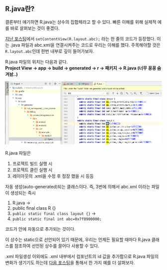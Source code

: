 ## R.java란?

결론부터 얘기하면 R.java는 상수의 집합체라고 할 수 있다. 빠른 이해를 위해 실제적 예를 바로 살펴보는 것이 좋겠다.

[지난 포스팅](./connect_java_xml.md)에서 `setContentView(R.layout.abc);` 라는 한 줄의 코드가 등장했다. 이는 .java 파일과 abc.xml을 연결시켜주는 코드로 우리는 이해를 했다. 주목해야할 것은 `R.layout.abc`인데 한번 내부로 깊이 들어가보자.

R.java 파일의 위치는 다음과 같다. <br>
**Project View → app → build → generated → r → 패키지 → R.java (너무 꽁꽁 숨겨놨..)**

![](images/R_java.png)

R.java 파일은
1. 프로젝트 빌드 실행 시
2. 프로젝트 클린 실행 시
3. 레이아웃의 .xml을 수정 후 정장 했을 시 등등

자동 생성(auto-generated)되는 클래스이다. 즉, 3번에 의해서 abc.xml 이라는 파일이 생성되는 즉시

1. R.java →
2. public final class R {}
3. `public static final class layout {}` →
4. `public static final int abc=0x7f0900000;`

코드가  안에 자동으로 추가되는 것이다.

이 상수는 static으로 선언되어 있기 때문에, 우리는 언제든 필요할 때마다 R.java 클래스를 참조하여 선언된 상수를 끌어다 사용할 수 있다.

.xml 파일생성 이외에도 .xml 내부에서 컴포넌트의 id 값을 추가함으로 R.java 파일의 변화가 생기기도 하는데 [다음 포스팅](./use_components.md)을 통해서 한 가지 예를 더 살펴보자.
